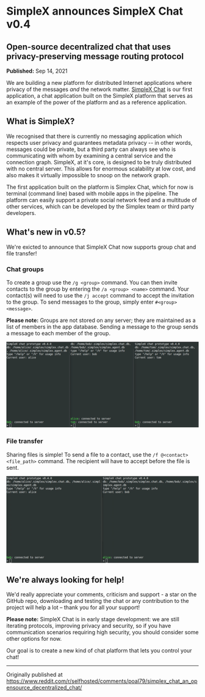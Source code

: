 # SimpleX announces SimpleX Chat v0.4

## Open-source decentralized chat that uses privacy-preserving message routing protocol

**Published:** Sep 14, 2021

We are building a new platform for distributed Internet applications where privacy of the messages _and_ the network matter. [SimpleX Chat](https://github.com/simplex-chat/simplex-chat) is our first application, a chat application built on the SimpleX platform that  serves as an example of the power of the platform and as a reference application.

## What is SimpleX?

We recognised that there is currently no messaging application which respects user privacy and guarantees metadata privacy -- in other words, messages could be private, but a third party can always see who is communicating with whom by examining a central service and the connection graph.  SimpleX, at it's core, is designed to be truly distributed with no central server.  This allows for enormous scalability at low cost, and also makes it virtually impossible to snoop on the network graph.

The first application built on the platform is Simplex Chat, which for now is terminal (command line) based with mobile apps in the pipeline.  The platform can easily support a private social network feed and a multitude of other services, which can be developed by the Simplex team or third party developers.


## What's new in v0.5?

We're exicted to announce that SimpleX Chat now supports group chat and file transfer!

### Chat groups

To create a group use the `/g <group>` command. You can then invite contacts to the group by entering the `/a <group> <name>` command. Your contact(s) will need to use the `/j accept` command to accept the invitation to the group. To send messages to the group, simply enter `#<group> <message>`.  

**Please note:** Groups are not stored on any server; they are maintained as a list of members in the app database. Sending a message to the group sends a message to each member of the group.

![simplex-chat](../images/groups.gif)

### File transfer

Sharing files is simple! To send a file to a contact, use the `/f @<contact> <file_path>` command. The recipient will have to accept before the file is sent.

![simplex-chat](../images/files.gif)

## We're always looking for help!

We'd really appreciate your comments, criticism and support - a star on the GitHub repo, downloading and testing the chat or any contribution to the project will help a lot – thank you for all your support!

**Please note:** SimpleX Chat is in early stage development: we are still iterating protocols, improving privacy and security, so if you have communication scenarios requiring high security, you should consider some other options for now.

Our goal is to create a new kind of chat platform that lets you control your chat!

---

Originally published at https://www.reddit.com/r/selfhosted/comments/poal79/simplex_chat_an_opensource_decentralized_chat/
